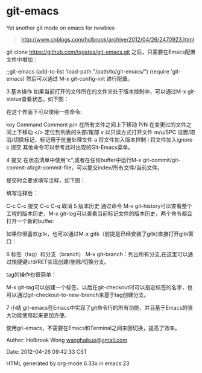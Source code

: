 # git-emacs
Yet another git mode on emacs for newbies

> http://www.cnblogs.com/holbrook/archive/2012/04/26/2470923.html

git clone https://github.com/tsgates/git-emacs.git 之后，只需要在Emacs配置文件中增加：

;;git-emacs
(add-to-list 'load-path "/path/to/git-emacs/")
(require 'git-emacs)
然后可以通过 M-x git-config-init 进行配置。

3 基本操作
如果当前打开的文件所在的文件夹处于版本控制中，可以通过M-x git-status查看状态，如下图：



在这个界面下可以使用一些命令:

 
key	Command	Comment
p/n	 	在所有文件之间上下移动
P/N	 	在变更过的文件之间上下移动
</>	 	定位到列表的头部/尾部
v	 	以只读方式打开文件
m/u/SPC	 	设置/取消/切换标记，标记用于批量处理文件
a	 	将文件加入版本控制
i	 	将文件加入ignore
c	 	提交
其他命令可以参考此时出现的Git-Emacs菜单。

4 提交
在状态清单中使用“c",或者在任何buffer中运行M-x git-commit/git-commit-all/git-commit-file，可以提交index/所有文件/当前文件。

提交时会要求填写注释，如下图：



填写注释后：

 
C-c C-c	提交
C-c C-q	取消
5 版本历史
通过命令 M-x git-history可以查看整个工程的版本历史，M-x git-log可以查看当前标记文件的版本历史，两个命令都会打开一个新的buffer:



如果你很喜欢gitk，也可以通过M-x gitk（前提是已经安装了gitk)直接打开gitk窗口：



6 标签（tag）和分支（branch）
M-x git-branch：列出所有分支,在这里可以通过快捷键c/d/RET实现创建/删除/切换分支。

tag的操作也很简单：

M-x git-tag可以创建一个标签，以后在git-checkout时可以指定标签的名字，也可以通过git-checkout-to-new-branch来基于tag创建分支。

7 小结
git-emacs在Emacs中实现了git命令行的所有功能，并且基于Emacs的强大功能使用起来更加方便。

使用git-emacs，不需要在Emacs和Terminal之间来回切换，提高了效率。

Author: Holbrook Wong <wanghaikuo@gmail.com>

Date: 2012-04-26 09:42:33 CST

HTML generated by org-mode 6.33x in emacs 23

